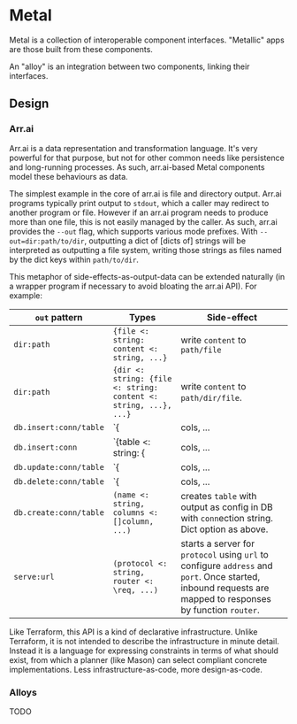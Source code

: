 # Metal

Metal is a collection of interoperable component interfaces. "Metallic" apps are those built from these components.

An "alloy" is an integration between two components, linking their interfaces.

## Design

### Arr.ai

Arr.ai is a data representation and transformation language. It's very powerful for that purpose, but not for other common needs like persistence and long-running processes. As such, arr.ai-based Metal components model these behaviours as data.

The simplest example in the core of arr.ai is file and directory output. Arr.ai programs typically print output to `stdout`, which a caller may redirect to another program or file. However if an arr.ai program needs to produce more than one file, this is not easily managed by the caller. As such, arr.ai provides the `--out` flag, which supports various mode prefixes. With `--out=dir:path/to/dir`, outputting a dict of [dicts of] strings will be interpreted as outputting a file system, writing those strings as files named by the dict keys within `path/to/dir`.

This metaphor of side-effects-as-output-data can be extended naturally (in a wrapper program if necessary to avoid bloating the arr.ai API). For example:

| `out` pattern | Types | Side-effect |
| --- | --- | --- |
| `dir:path`                |`{file <: string: content <: string, ...}` | write `content` to `path/file` |
| `dir:path`                | `{dir <: string: {file <: string: content <: string, ...}, ...}` | write `content` to `path/dir/file`. |
| `db.insert:conn/table`    | `{|cols, ...| (vals), ...}` | insert `vals` into `table` of DB with `conn`ection string. |
| `db.insert:conn`          | `{table <: string: {|cols, ...| (vals), ...}, ...}` | insert `vals` into corresponding `table` in DB with `conn`ection string. |
| `db.update:conn/table`    | `{|cols, ...| (vals), ...}` | update records in `table` to `vals` where PKs match in DB with `conn`ection string. Dict option as above. |
| `db.delete:conn/table`    | `{|cols, ...| (vals), ...}` | delete records from `table` where `vals` match in DB with `conn`ection string. Dict option as above. |
| `db.create:conn/table`    | `(name <: string, columns <: []column, ...)` | creates `table` with output as config in DB with `conn`ection string. Dict option as above. |
| `serve:url`               | `(protocol <: string, router <: \req, ...)` | starts a server for `protocol` using `url` to configure `address` and `port`. Once started, inbound requests are mapped to responses by function `router`. |

Like Terraform, this API is a kind of declarative infrastructure. Unlike Terraform, it is not intended to describe the infrastructure in minute detail. Instead it is a language for expressing constraints in terms of what should exist, from which a planner (like Mason) can select compliant concrete implementations. Less infrastructure-as-code, more design-as-code.

### Alloys

TODO
